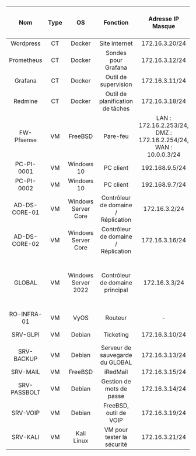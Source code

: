 
|      Nom      | Type |         OS          |              Fonction               |                      Adresse IP<br>Masque                       | Nombre de disques |                 Taille des disques  (en Go)               |             Espace libre (en Go)              |           Espace libre (en %)           | RAM totale | RAM utilisée (en %) |
| :-----------: | :--: | :-----------------: | :---------------------------------: | :-------------------------------------------------------------: | :---------------: | :------------------------------------------------: | :-------------------------------------------: | :-------------------------------------: | :--------: | :-----------------: |
|   Wordpress   |  CT  |       Docker        |            Site internet            |                         172.16.3.20/24                          |         1         |                         8                          |                     6.45                      |                   83                    |   512Mo    |        48.6         |
|  Prometheus   |  CT  |       Docker        |         Sondes pour Grafana         |                         172.16.3.12/24                          |         1         |                         8                          |                     5.53                      |                   71                    |   512Mo    |        30.15        |
|    Grafana    |  CT  |       Docker        |        Outil de supervision         |                         172.16.3.11/24                          |         1         |                         8                          |                     5.11                      |                   66                    |   512Mo    |        23.03        |
|    Redmine    |  CT  |       Docker        |  Outil de planification de tâches   |                         172.16.3.18/24                          |         1         |                         8                          |                     5.43                      |                   70                    |   512Mo    |        66.9         |
|   FW-Pfsense  |  VM  |       FreeBSD       |              Pare-feu               | LAN : 172.16.2.253/24, DMZ : 172.16.2.254/24, WAN : 10.0.0.3/24 |         1         |                         6                          |                      1.4                      |                   67                    |    2Go     |        33.2         |
|  PC-PI-0001   |  VM  |     Windows 10      |              PC client              |                         192.168.9.5/24                          |         1         |                         50                         |                      19                       |                   38                    |    4Go     |        77.1         |
|  PC-PI-0002   |  VM  |     Windows 10      |              PC client              |                         192.168.9.7/24                          |         1         |                         50                         |                      19                       |                   38                    |    4Go     |        74.3         |
| AD-DS-CORE-01 |  VM  | Windows Server Core | Contrôleur de domaine / Réplication |                          172.16.3.2/24                          |         1         |                         32                         |                      16                       |                   50                    |    2Go     |         1.2         |
| AD-DS-CORE-02 |  VM  | Windows Server Core | Contrôleur de domaine / Réplication |                         172.16.3.16/24                          |         1         |                         32                         |                      15                       |                   50                    |    2Go     |          1          |
|    GLOBAL     |  VM  | Windows Server 2022 |   Contrôleur de domaine principal   |                          172.16.3.3/24                          |         7         | 100Go<br>100Go<br>5Go<br>5Go<br>5Go<br>5Go<br>50Go | 38<br>38<br>4.95<br>4.95<br>4.51<br>4.51<br>0 | 62<br>62<br>99<br>99<br>98<br>98<br>100 |    10Go    |        73.5         |
|  RO-INFRA-01  |  VM  |        VyOS         |               Routeur               |                                -                                |         1         |                        4 Go                        |                       -                       |                    -                    |    1Go     |         39          |
|    SRV-GLPI   |  VM  |       Debian        |              Ticketing              |                         172.16.3.10/24                          |         2         |                      32<br>32                      |                   21<br>21                    |                74<br>74                 |    4Go     |         43          |
|   SRV-BACKUP  |  VM  |       Debian        |   Serveur de sauvegarde du GLOBAL   |                         172.16.3.13/24                          |         1         |                         50                         |                       8                       |                   20                    |    8Go     |         94          |
|   SRV-MAIL    |  VM  |       FreeBSD       |              iRedMail               |                         172.16.3.15/24                          |         1         |                         32                         |                       0                       |                   100                   |    4Go     |         17          |
|  SRV-PASSBOLT |  VM  |       Debian        |      Gestion de mots de passe       |                         172.16.3.14/24                          |         1         |                         32                         |                      26                       |                   92                    |    2Go     |         28          |
|   SRV-VOIP    |  VM  |       Debian        |       FreeBSD, outil de VOIP        |                         172.16.3.19/24                          |         1         |                         32                         |                       -                       |                    -                    |    4Go     |         38          |
|   SRV-KALI    |  VM  |     Kali Linux      |     VM pour tester la sécurité      |                         172.16.3.21/24                          |         1         |                         32                         |                      14                       |                   50                    |    8Go     |         70          |
